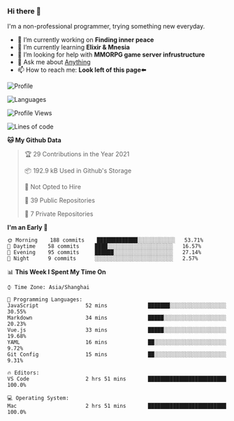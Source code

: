 ### Hi there 👋

I'm a non-professional programmer, trying something new everyday.

<!--
**dyzdyz010/dyzdyz010** is a ✨ _special_ ✨ repository because its `README.md` (this file) appears on your GitHub profile.
-->

- 🔭 I’m currently working on **Finding inner peace**
- 🌱 I’m currently learning **Elixir & Mnesia**
- 🤔 I’m looking for help with **MMORPG game server infrustructure**
- 💬 Ask me about [Anything](https://github.com/dyzdyz010/dyzdyz010/issues)
- 📫 How to reach me: **Look left of this page⬅️**

<!-- - 👯 I’m looking to collaborate on
- 😄 Pronouns: ...
- ⚡ Fun fact: ...
 -->
 
![Profile](https://github-readme-stats.vercel.app/api?username=dyzdyz010&count_private=true&show_icons=true&theme=dracula&include_all_commits=true)

![Languages](https://github-readme-stats.vercel.app/api/top-langs/?username=dyzdyz010&theme=dracula&hide=html,jupyter+notebook&count_private=true&show_icons=true)

<!--START_SECTION:waka-->
![Profile Views](http://img.shields.io/badge/Profile%20Views-0-blue)

![Lines of code](https://img.shields.io/badge/From%20Hello%20World%20I%27ve%20Written-19404%20lines%20of%20code-blue)

**🐱 My Github Data** 

> 🏆 29 Contributions in the Year 2021
 > 
> 📦 192.9 kB Used in Github's Storage 
 > 
> 🚫 Not Opted to Hire
 > 
> 📜 39 Public Repositories 
 > 
> 🔑 7 Private Repositories  
 > 
**I'm an Early 🐤** 

```text
🌞 Morning    188 commits    █████████████░░░░░░░░░░░░   53.71% 
🌆 Daytime    58 commits     ████░░░░░░░░░░░░░░░░░░░░░   16.57% 
🌃 Evening    95 commits     ██████░░░░░░░░░░░░░░░░░░░   27.14% 
🌙 Night      9 commits      ░░░░░░░░░░░░░░░░░░░░░░░░░   2.57%

```


📊 **This Week I Spent My Time On** 

```text
⌚︎ Time Zone: Asia/Shanghai

💬 Programming Languages: 
JavaScript               52 mins             ███████░░░░░░░░░░░░░░░░░░   30.55% 
Markdown                 34 mins             █████░░░░░░░░░░░░░░░░░░░░   20.23% 
Vue.js                   33 mins             █████░░░░░░░░░░░░░░░░░░░░   19.68% 
YAML                     16 mins             ██░░░░░░░░░░░░░░░░░░░░░░░   9.72% 
Git Config               15 mins             ██░░░░░░░░░░░░░░░░░░░░░░░   9.31%

🔥 Editors: 
VS Code                  2 hrs 51 mins       █████████████████████████   100.0%

💻 Operating System: 
Mac                      2 hrs 51 mins       █████████████████████████   100.0%

```


<!--END_SECTION:waka-->
